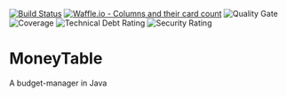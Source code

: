 [![Build Status](https://travis-ci.org/SupressWarnings/MoneyTable.svg?branch=master)](https://travis-ci.org/SupressWarnings/MoneyTable)
[![Waffle.io - Columns and their card count](https://badge.waffle.io/SupressWarnings/MoneyTable.svg?columns=all)](https://waffle.io/SupressWarnings/MoneyTable) 
![Quality Gate](https://sonarcloud.io/api/project_badges/measure?project=moneytable&metric=alert_status)
![Coverage](https://sonarcloud.io/api/project_badges/measure?project=moneytable&metric=coverage)
![Technical Debt Rating](https://sonarcloud.io/api/project_badges/measure?project=moneytable&metric=sqale_index)
![Security Rating](https://sonarcloud.io/api/project_badges/measure?project=moneytable&metric=security_rating)

# MoneyTable
A budget-manager in Java
